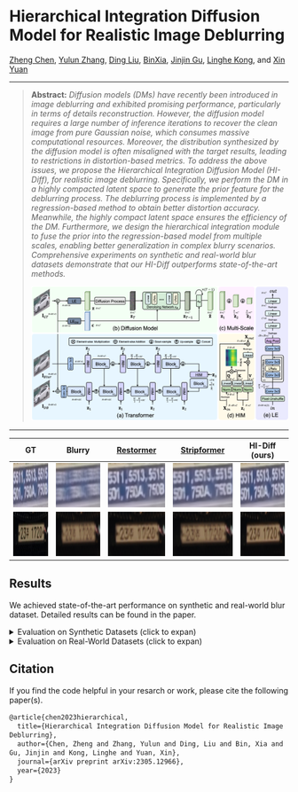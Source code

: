 # Hierarchical Integration Diffusion Model for Realistic Image Deblurring

[Zheng Chen](https://scholar.google.com/citations?user=zssRkBAAAAAJ), [Yulun Zhang](http://yulunzhang.com/), [Ding Liu](https://scholar.google.com/citations?user=PGtHUI0AAAAJ&hl=en), [BinXia](https://scholar.google.com/citations?user=rh2fID8AAAAJ), [Jinjin Gu](https://www.jasongt.com/), [Linghe Kong](https://www.cs.sjtu.edu.cn/~linghe.kong/), and [Xin Yuan](https://xygroup6.github.io/xygroup/)

---

> **Abstract:** *Diffusion models (DMs) have recently been introduced in image deblurring and exhibited promising performance, particularly in terms of details reconstruction. However, the diffusion model requires a large number of inference iterations to recover the clean image from pure Gaussian noise, which consumes massive computational resources. Moreover, the distribution synthesized by the diffusion model is often misaligned with the target results, leading to restrictions in distortion-based metrics. To address the above issues, we propose the Hierarchical Integration Diffusion Model (HI-Diff), for realistic image deblurring. Specifically, we perform the DM in a highly compacted latent space to generate the prior feature for the deblurring process. The deblurring process is implemented by a regression-based method to obtain better distortion accuracy. Meanwhile, the highly compact latent space ensures the efficiency of the DM. Furthermore, we design the hierarchical integration module to fuse the prior into the regression-based model from multiple scales, enabling better generalization in complex blurry scenarios. Comprehensive experiments on synthetic and real-world blur datasets demonstrate that our HI-Diff outperforms state-of-the-art methods.* 
>
> <p align="center">
> <img width="800" src="figs/HI-Diff.png">
> </p>

---

|                              GT                              |                            Blurry                            |       [Restormer](https://github.com/swz30/Restormer)        | [Stripformer](https://github.com/pp00704831/Stripformer-ECCV-2022-) |                        HI-Diff (ours)                        |
| :----------------------------------------------------------: | :----------------------------------------------------------: | :----------------------------------------------------------: | :----------------------------------------------------------: | :----------------------------------------------------------: |
| <img src="figs/ComS_GT_GOPR0410_11_00-000205.png" height=80/> | <img src="figs/ComS_Blur_GOPR0410_11_00-000205.png" height=80/> | <img src="figs/ComS_Restormer_GOPR0410_11_00-000205.png" height=80/> | <img src="figs/ComS_Stripformer_GOPR0410_11_00-000205.png" height=80/> | <img src="figs/ComS_HI-Diff_GOPR0410_11_00-000205.png" height=80/> |
|      <img src="figs/ComS_GT_scene050-6.png" height=80/>      |     <img src="figs/ComS_Blur_scene050-6.png" height=80/>     |  <img src="figs/ComS_Restormer_scene050-6.png" height=80/>   | <img src="figs/ComS_Stripformer_scene050-6.png" height=80/>  |   <img src="figs/ComS_HI-Diff_scene050-6.png" height=80/>    |

## Results

We achieved state-of-the-art performance on synthetic and real-world blur dataset. Detailed results can be found in the paper.

<details>
<summary>Evaluation on Synthetic Datasets (click to expan)</summary>

- quantitative comparisons in Table 2 of the main paper

<p align="center">
  <img width="900" src="figs/Tab-1.png">
</p>

- visual comparison in Figure 4 of the main paper

<p align="center">
  <img width="900" src="figs/Fig-1.png">
</p>

</details>

<details>
<summary>Evaluation on Real-World Datasets (click to expan)</summary>

- quantitative comparisons in Table 3 of the main paper

<p align="center">
  <img width="900" src="figs/Tab-2.png">
</p>

- visual comparison in Figure 5 of the main paper

<p align="center">
  <img width="900" src="figs/Fig-2.png">
</p>

</details>

## Citation

If you find the code helpful in your resarch or work, please cite the following paper(s).

```
@article{chen2023hierarchical,
  title={Hierarchical Integration Diffusion Model for Realistic Image Deblurring}, 
  author={Chen, Zheng and Zhang, Yulun and Ding, Liu and Bin, Xia and Gu, Jinjin and Kong, Linghe and Yuan, Xin},
  journal={arXiv preprint arXiv:2305.12966},
  year={2023}
}
```

